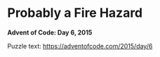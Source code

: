 # Probably a Fire Hazard

**Advent of Code: Day 6, 2015**

Puzzle text: https://adventofcode.com/2015/day/6
